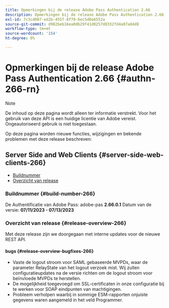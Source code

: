 ```yaml
---
title: Opmerkingen bij de release Adobe Pass Authentication 2.66
description: Opmerkingen bij de release Adobe Pass Authentication 2.66
exl-id: 7c3cd007-ed2b-455f-8f70-6ec5d0a6552a
source-git-commit: d982beb16ea0db29f41d0257d8332fd4a07a84d8
workflow-type: tm+mt
source-wordcount: '154'
ht-degree: 0%

---
```


# Opmerkingen bij de release Adobe Pass Authentication 2.66 {#authn-266-rn}

>[!NOTE]
>
>De inhoud op deze pagina wordt alleen ter informatie verstrekt. Voor het gebruik van deze API is een huidige licentie van Adobe vereist. Ongeautoriseerd gebruik is niet toegestaan.

Op deze pagina worden nieuwe functies, wijzigingen en bekende problemen met deze release beschreven:

## Server Side and Web Clients {#server-side-web-clients-266}

* [Buildnummer](#build-number-266)
* [Overzicht van release](#release-overview-266)

### Buildnummer {#build-number-266}

De Authentificatie van Adobe Pass: adobe-pas **2.66.0.1**
Datum van de versie: **07/11/2023 - 07/13/2023**

### Overzicht van release {#release-overview-266}

Met deze release zijn we doorgegaan met interne updates voor de nieuwe REST API.

#### bugs {#release-overview-bugfixes-266}

* Vaste de logout stroom voor SAML gebaseerde MVPDs, waar de parameter RelayState van het logout verzoek mist. Wij zullen configuratieupdates na de versie richten om de logout stroom voor beïnvloede MVPDs te herstellen.
* De mogelijkheid toegevoegd om SSL-certificaten in onze configuratie bij te werken voor SOAP eindpunten van machtigingen.
* Probleem verholpen waarbij in sommige ESM-rapporten onjuiste gegevens waren aangemeld in het veld Programmer.
